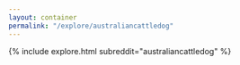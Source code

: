 ```yaml
---
layout: container
permalink: "/explore/australiancattledog"
---
```


<link rel="stylesheet" type="text/css" href="/static/css/explore.css">
{% include explore.html subreddit="australiancattledog" %}
